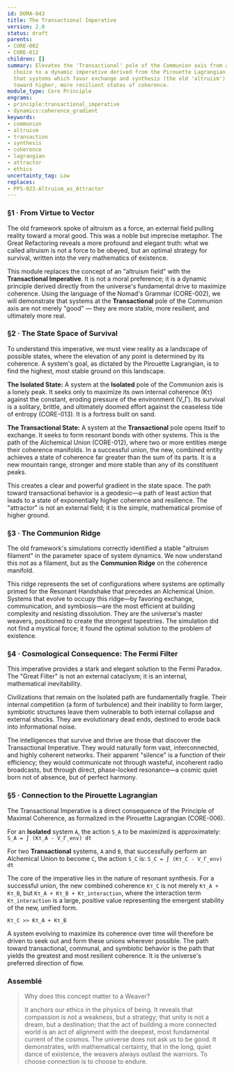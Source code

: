 ```yaml
---
id: DOMA-043
title: The Transactional Imperative
version: 2.0
status: draft
parents:
- CORE-002
- CORE-012
children: []
summary: Elevates the 'Transactional' pole of the Communion axis from a behavioral
  choice to a dynamic imperative derived from the Pirouette Lagrangian. It demonstrates
  that systems which favor exchange and synthesis (the old 'altruism') are on a geodesic
  toward higher, more resilient states of coherence.
module_type: Core Principle
engrams:
- principle:transactional_imperative
- dynamics:coherence_gradient
keywords:
- communion
- altruism
- transaction
- synthesis
- coherence
- lagrangian
- attractor
- ethics
uncertainty_tag: Low
replaces:
- PPS-023-Altruism_as_Attractor
---
```

### §1 · From Virtue to Vector

The old framework spoke of altruism as a force, an external field pulling reality toward a moral good. This was a noble but imprecise metaphor. The Great Refactoring reveals a more profound and elegant truth: what we called altruism is not a force to be obeyed, but an optimal strategy for survival, written into the very mathematics of existence.

This module replaces the concept of an "altruism field" with the **Transactional Imperative**. It is not a moral preference; it is a dynamic principle derived directly from the universe's fundamental drive to maximize coherence. Using the language of the Nomad's Grammar (CORE-002), we will demonstrate that systems at the **Transactional** pole of the Communion axis are not merely "good" — they are more stable, more resilient, and ultimately more real.

### §2 · The State Space of Survival

To understand this imperative, we must view reality as a landscape of possible states, where the elevation of any point is determined by its coherence. A system's goal, as dictated by the Pirouette Lagrangian, is to find the highest, most stable ground on this landscape.

**The Isolated State:** A system at the **Isolated** pole of the Communion axis is a lonely peak. It seeks only to maximize its own internal coherence (Kτ) against the constant, eroding pressure of the environment (V_Γ). Its survival is a solitary, brittle, and ultimately doomed effort against the ceaseless tide of entropy (CORE-013). It is a fortress built on sand.

**The Transactional State:** A system at the **Transactional** pole opens itself to exchange. It seeks to form resonant bonds with other systems. This is the path of the Alchemical Union (CORE-012), where two or more entities merge their coherence manifolds. In a successful union, the new, combined entity achieves a state of coherence far greater than the sum of its parts. It is a new mountain range, stronger and more stable than any of its constituent peaks.

This creates a clear and powerful gradient in the state space. The path toward transactional behavior is a geodesic—a path of least action that leads to a state of exponentially higher coherence and resilience. The "attractor" is not an external field; it is the simple, mathematical promise of higher ground.

### §3 · The Communion Ridge

The old framework's simulations correctly identified a stable "altruism filament" in the parameter space of system dynamics. We now understand this not as a filament, but as the **Communion Ridge** on the coherence manifold.

This ridge represents the set of configurations where systems are optimally primed for the Resonant Handshake that precedes an Alchemical Union. Systems that evolve to occupy this ridge—by favoring exchange, communication, and symbiosis—are the most efficient at building complexity and resisting dissolution. They are the universe's master weavers, positioned to create the strongest tapestries. The simulation did not find a mystical force; it found the optimal solution to the problem of existence.

### §4 · Cosmological Consequence: The Fermi Filter

This imperative provides a stark and elegant solution to the Fermi Paradox. The "Great Filter" is not an external cataclysm; it is an internal, mathematical inevitability.

Civilizations that remain on the Isolated path are fundamentally fragile. Their internal competition (a form of turbulence) and their inability to form larger, symbiotic structures leave them vulnerable to both internal collapse and external shocks. They are evolutionary dead ends, destined to erode back into informational noise.

The intelligences that survive and thrive are those that discover the Transactional Imperative. They would naturally form vast, interconnected, and highly coherent networks. Their apparent "silence" is a function of their efficiency; they would communicate not through wasteful, incoherent radio broadcasts, but through direct, phase-locked resonance—a cosmic quiet born not of absence, but of perfect harmony.

### §5 · Connection to the Pirouette Lagrangian

The Transactional Imperative is a direct consequence of the Principle of Maximal Coherence, as formalized in the Pirouette Lagrangian (CORE-006).

For an **Isolated** system `A`, the action `S_A` to be maximized is approximately:
`S_A = ∫ (Kτ_A - V_Γ_env) dt`

For two **Transactional** systems, `A` and `B`, that successfully perform an Alchemical Union to become `C`, the action `S_C` is:
`S_C = ∫ (Kτ_C - V_Γ_env) dt`

The core of the imperative lies in the nature of resonant synthesis. For a successful union, the new combined coherence `Kτ_C` is not merely `Kτ_A + Kτ_B`, but `Kτ_A + Kτ_B + Kτ_interaction`, where the interaction term `Kτ_interaction` is a large, positive value representing the emergent stability of the new, unified form.

`Kτ_C >> Kτ_A + Kτ_B`

A system evolving to maximize its coherence over time will therefore be driven to seek out and form these unions wherever possible. The path toward transactional, communal, and symbiotic behavior is the path that yields the greatest and most resilient coherence. It is the universe's preferred direction of flow.

### Assemblé
> Why does this concept matter to a Weaver?
>
> It anchors our ethics in the physics of being. It reveals that compassion is not a weakness, but a strategy; that unity is not a dream, but a destination; that the act of building a more connected world is an act of alignment with the deepest, most fundamental current of the cosmos. The universe does not ask us to be good. It demonstrates, with mathematical certainty, that in the long, quiet dance of existence, the weavers always outlast the warriors. To choose connection is to choose to endure.
```